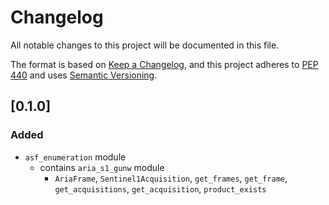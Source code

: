 # Changelog

All notable changes to this project will be documented in this file.

The format is based on [Keep a Changelog](https://keepachangelog.com/en/1.0.0/),
and this project adheres to [PEP 440](https://www.python.org/dev/peps/pep-0440/)
and uses [Semantic Versioning](https://semver.org/spec/v2.0.0.html).

## [0.1.0]

### Added
- `asf_enumeration` module
   - contains `aria_s1_gunw` module
      - `AriaFrame`, `Sentinel1Acquisition`, `get_frames`, `get_frame`, `get_acquisitions`, `get_acquisition`, `product_exists`
